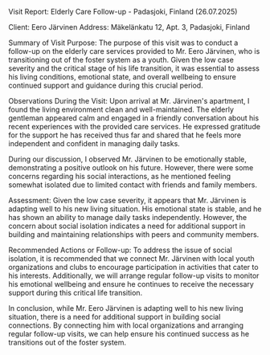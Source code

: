  Visit Report: Elderly Care Follow-up - Padasjoki, Finland (26.07.2025)

Client: Eero Järvinen
Address: Mäkelänkatu 12, Apt. 3, Padasjoki, Finland

Summary of Visit Purpose:
The purpose of this visit was to conduct a follow-up on the elderly care services provided to Mr. Eero Järvinen, who is transitioning out of the foster system as a youth. Given the low case severity and the critical stage of his life transition, it was essential to assess his living conditions, emotional state, and overall wellbeing to ensure continued support and guidance during this crucial period.

Observations During the Visit:
Upon arrival at Mr. Järvinen's apartment, I found the living environment clean and well-maintained. The elderly gentleman appeared calm and engaged in a friendly conversation about his recent experiences with the provided care services. He expressed gratitude for the support he has received thus far and shared that he feels more independent and confident in managing daily tasks.

During our discussion, I observed Mr. Järvinen to be emotionally stable, demonstrating a positive outlook on his future. However, there were some concerns regarding his social interactions, as he mentioned feeling somewhat isolated due to limited contact with friends and family members.

Assessment:
Given the low case severity, it appears that Mr. Järvinen is adapting well to his new living situation. His emotional state is stable, and he has shown an ability to manage daily tasks independently. However, the concern about social isolation indicates a need for additional support in building and maintaining relationships with peers and community members.

Recommended Actions or Follow-up:
To address the issue of social isolation, it is recommended that we connect Mr. Järvinen with local youth organizations and clubs to encourage participation in activities that cater to his interests. Additionally, we will arrange regular follow-up visits to monitor his emotional wellbeing and ensure he continues to receive the necessary support during this critical life transition.

In conclusion, while Mr. Eero Järvinen is adapting well to his new living situation, there is a need for additional support in building social connections. By connecting him with local organizations and arranging regular follow-up visits, we can help ensure his continued success as he transitions out of the foster system.